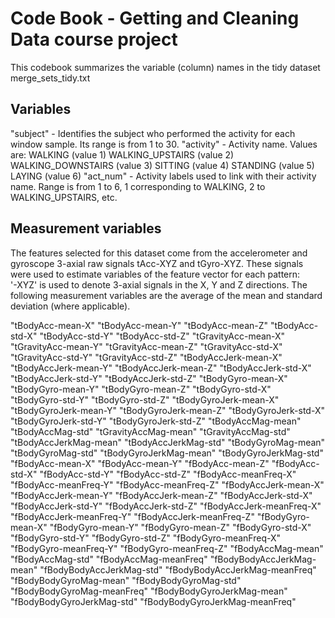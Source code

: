 # Code Book - Getting and Cleaning Data course project
This codebook summarizes the variable (column) names in the tidy dataset merge_sets_tidy.txt

## Variables
"subject" - Identifies the subject who performed the activity for each window sample. Its range is from 1 to 30.
"activity" - Activity name.  Values are: 
        WALKING (value 1)
        WALKING_UPSTAIRS (value 2)
        WALKING_DOWNSTAIRS (value 3)
        SITTING (value 4)
        STANDING (value 5)
        LAYING (value 6)
"act_num" - Activity labels used to link with their activity name.  Range is from 1 to 6, 1 corresponding to WALKING, 2 to WALKING_UPSTAIRS, etc.

## Measurement variables
The features selected for this dataset come from the accelerometer and gyroscope 3-axial raw signals tAcc-XYZ and tGyro-XYZ.  These signals were used to estimate variables of the feature vector for each pattern:  
'-XYZ' is used to denote 3-axial signals in the X, Y and Z directions.
The following measurement variables are the average of the mean and standard deviation (where applicable).

"tBodyAcc-mean-X"
"tBodyAcc-mean-Y"
"tBodyAcc-mean-Z"
"tBodyAcc-std-X"
"tBodyAcc-std-Y"
"tBodyAcc-std-Z"
"tGravityAcc-mean-X"
"tGravityAcc-mean-Y"
"tGravityAcc-mean-Z"
"tGravityAcc-std-X"
"tGravityAcc-std-Y"
"tGravityAcc-std-Z"
"tBodyAccJerk-mean-X"
"tBodyAccJerk-mean-Y"
"tBodyAccJerk-mean-Z"
"tBodyAccJerk-std-X"
"tBodyAccJerk-std-Y"
"tBodyAccJerk-std-Z"
"tBodyGyro-mean-X"
"tBodyGyro-mean-Y"
"tBodyGyro-mean-Z"
"tBodyGyro-std-X"
"tBodyGyro-std-Y"
"tBodyGyro-std-Z"
"tBodyGyroJerk-mean-X"
"tBodyGyroJerk-mean-Y"
"tBodyGyroJerk-mean-Z"
"tBodyGyroJerk-std-X"
"tBodyGyroJerk-std-Y"
"tBodyGyroJerk-std-Z"
"tBodyAccMag-mean"
"tBodyAccMag-std"
"tGravityAccMag-mean"
"tGravityAccMag-std"
"tBodyAccJerkMag-mean"
"tBodyAccJerkMag-std"
"tBodyGyroMag-mean"
"tBodyGyroMag-std"
"tBodyGyroJerkMag-mean"
"tBodyGyroJerkMag-std"
"fBodyAcc-mean-X"
"fBodyAcc-mean-Y"
"fBodyAcc-mean-Z"
"fBodyAcc-std-X"
"fBodyAcc-std-Y"
"fBodyAcc-std-Z"
"fBodyAcc-meanFreq-X"
"fBodyAcc-meanFreq-Y"
"fBodyAcc-meanFreq-Z"
"fBodyAccJerk-mean-X"
"fBodyAccJerk-mean-Y"
"fBodyAccJerk-mean-Z"
"fBodyAccJerk-std-X"
"fBodyAccJerk-std-Y"
"fBodyAccJerk-std-Z"
"fBodyAccJerk-meanFreq-X"
"fBodyAccJerk-meanFreq-Y"
"fBodyAccJerk-meanFreq-Z"
"fBodyGyro-mean-X"
"fBodyGyro-mean-Y"
"fBodyGyro-mean-Z"
"fBodyGyro-std-X"
"fBodyGyro-std-Y"
"fBodyGyro-std-Z"
"fBodyGyro-meanFreq-X"
"fBodyGyro-meanFreq-Y"
"fBodyGyro-meanFreq-Z"
"fBodyAccMag-mean"
"fBodyAccMag-std"
"fBodyAccMag-meanFreq"
"fBodyBodyAccJerkMag-mean"
"fBodyBodyAccJerkMag-std"
"fBodyBodyAccJerkMag-meanFreq"
"fBodyBodyGyroMag-mean"
"fBodyBodyGyroMag-std"
"fBodyBodyGyroMag-meanFreq"
"fBodyBodyGyroJerkMag-mean"
"fBodyBodyGyroJerkMag-std"
"fBodyBodyGyroJerkMag-meanFreq"
